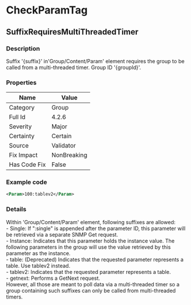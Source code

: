 ﻿---  
uid: Validator_4_2_6  
---

# CheckParamTag

## SuffixRequiresMultiThreadedTimer

### Description

Suffix '{suffix}' in'Group\/Content\/Param' element requires the group to be called from a multi\-threaded timer. Group ID '{groupId}'.

### Properties

| Name         | Value       |
| ------------ | ----------- |
| Category     | Group       |
| Full Id      | 4.2.6       |
| Severity     | Major       |
| Certainty    | Certain     |
| Source       | Validator   |
| Fix Impact   | NonBreaking |
| Has Code Fix | False       |

### Example code

```xml
<Param>100:tablev2</Param>
```

### Details

Within 'Group\/Content\/Param' element, following suffixes are allowed:  
 \- Single: If ":single" is appended after the parameter ID, this parameter will be retrieved via a separate SNMP Get request.  
 \- Instance: Indicates that this parameter holds the instance value. The following parameters in the group will use the value retrieved by this parameter as the instance.  
 \- table: (Deprecated) Indicates that the requested parameter represents a table. Use tablev2 instead.  
 \- tablev2: Indicates that the requested parameter represents a table.  
 \- getnext: Performs a GetNext request.  
However, all those are meant to poll data via a multi\-threaded timer so a group containing such suffixes can only be called from multi\-threaded timers.
